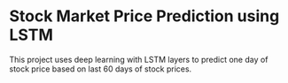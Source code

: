 # Stock Market Price Prediction using LSTM

This project uses deep learning with LSTM layers to predict one day of stock price based on last 60 days of stock prices.
